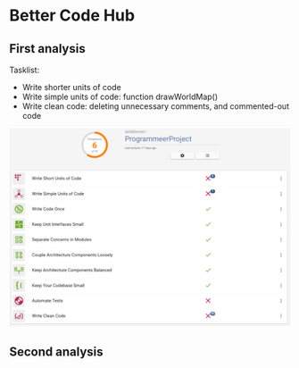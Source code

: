 # Better Code Hub

## First analysis

Tasklist:
* Write shorter units of code
* Write simple units of code: function drawWorldMap()
* Write clean code: deleting unnecessary comments, and commented-out code

![alt tag](https://github.com/lailablomer/ProgrammeerProject/blob/master/doc/BCH01.PNG)

## Second analysis

